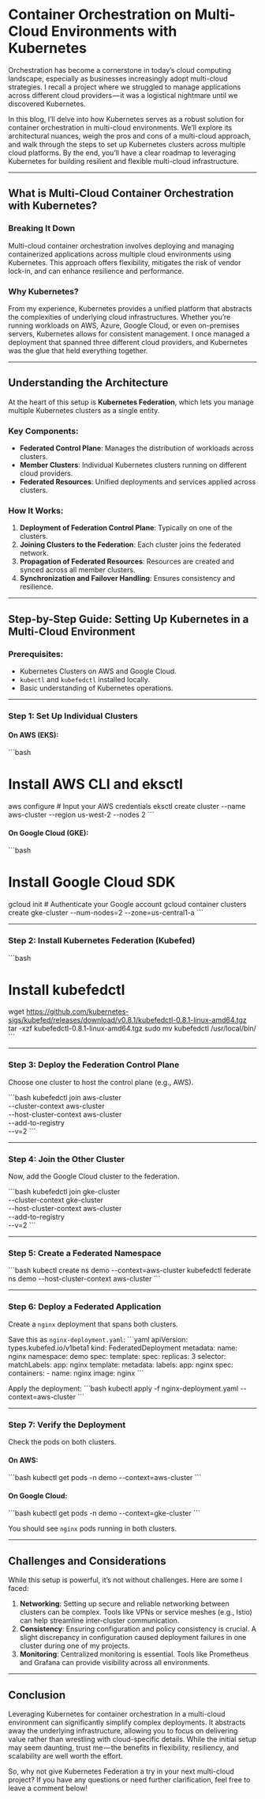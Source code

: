 
# Container Orchestration on Multi-Cloud Environments with Kubernetes

Orchestration has become a cornerstone in today’s cloud computing landscape, especially as businesses increasingly adopt multi-cloud strategies. I recall a project where we struggled to manage applications across different cloud providers — it was a logistical nightmare until we discovered Kubernetes.

In this blog, I’ll delve into how Kubernetes serves as a robust solution for container orchestration in multi-cloud environments. We’ll explore its architectural nuances, weigh the pros and cons of a multi-cloud approach, and walk through the steps to set up Kubernetes clusters across multiple cloud platforms. By the end, you’ll have a clear roadmap to leveraging Kubernetes for building resilient and flexible multi-cloud infrastructure.

---

## What is Multi-Cloud Container Orchestration with Kubernetes?

### Breaking It Down
Multi-cloud container orchestration involves deploying and managing containerized applications across multiple cloud environments using Kubernetes. This approach offers flexibility, mitigates the risk of vendor lock-in, and can enhance resilience and performance.

### Why Kubernetes?
From my experience, Kubernetes provides a unified platform that abstracts the complexities of underlying cloud infrastructures. Whether you’re running workloads on AWS, Azure, Google Cloud, or even on-premises servers, Kubernetes allows for consistent management. I once managed a deployment that spanned three different cloud providers, and Kubernetes was the glue that held everything together.

---

## Understanding the Architecture

At the heart of this setup is **Kubernetes Federation**, which lets you manage multiple Kubernetes clusters as a single entity.

### Key Components:
- **Federated Control Plane**: Manages the distribution of workloads across clusters.
- **Member Clusters**: Individual Kubernetes clusters running on different cloud providers.
- **Federated Resources**: Unified deployments and services applied across clusters.

### How It Works:
1. **Deployment of Federation Control Plane**: Typically on one of the clusters.
2. **Joining Clusters to the Federation**: Each cluster joins the federated network.
3. **Propagation of Federated Resources**: Resources are created and synced across all member clusters.
4. **Synchronization and Failover Handling**: Ensures consistency and resilience.

---

## Step-by-Step Guide: Setting Up Kubernetes in a Multi-Cloud Environment

### Prerequisites:
- Kubernetes Clusters on AWS and Google Cloud.
- `kubectl` and `kubefedctl` installed locally.
- Basic understanding of Kubernetes operations.

---

### Step 1: Set Up Individual Clusters

#### On AWS (EKS):
\`\`\`bash
# Install AWS CLI and eksctl
aws configure  # Input your AWS credentials
eksctl create cluster --name aws-cluster --region us-west-2 --nodes 2
\`\`\`

#### On Google Cloud (GKE):
\`\`\`bash
# Install Google Cloud SDK
gcloud init  # Authenticate your Google account
gcloud container clusters create gke-cluster --num-nodes=2 --zone=us-central1-a
\`\`\`

---

### Step 2: Install Kubernetes Federation (Kubefed)
\`\`\`bash
# Install kubefedctl
wget https://github.com/kubernetes-sigs/kubefed/releases/download/v0.8.1/kubefedctl-0.8.1-linux-amd64.tgz
tar -xzf kubefedctl-0.8.1-linux-amd64.tgz
sudo mv kubefedctl /usr/local/bin/
\`\`\`

---

### Step 3: Deploy the Federation Control Plane
Choose one cluster to host the control plane (e.g., AWS).

\`\`\`bash
kubefedctl join aws-cluster \
  --cluster-context aws-cluster \
  --host-cluster-context aws-cluster \
  --add-to-registry \
  --v=2
\`\`\`

---

### Step 4: Join the Other Cluster
Now, add the Google Cloud cluster to the federation.

\`\`\`bash
kubefedctl join gke-cluster \
  --cluster-context gke-cluster \
  --host-cluster-context aws-cluster \
  --add-to-registry \
  --v=2
\`\`\`

---

### Step 5: Create a Federated Namespace
\`\`\`bash
kubectl create ns demo --context=aws-cluster
kubefedctl federate ns demo --host-cluster-context aws-cluster
\`\`\`

---

### Step 6: Deploy a Federated Application
Create a `nginx` deployment that spans both clusters.

Save this as `nginx-deployment.yaml`:
\`\`\`yaml
apiVersion: types.kubefed.io/v1beta1
kind: FederatedDeployment
metadata:
  name: nginx
  namespace: demo
spec:
  template:
    spec:
      replicas: 3
      selector:
        matchLabels:
          app: nginx
      template:
        metadata:
          labels:
            app: nginx
        spec:
          containers:
          - name: nginx
            image: nginx
\`\`\`

Apply the deployment:
\`\`\`bash
kubectl apply -f nginx-deployment.yaml --context=aws-cluster
\`\`\`

---

### Step 7: Verify the Deployment
Check the pods on both clusters.

#### On AWS:
\`\`\`bash
kubectl get pods -n demo --context=aws-cluster
\`\`\`

#### On Google Cloud:
\`\`\`bash
kubectl get pods -n demo --context=gke-cluster
\`\`\`

You should see `nginx` pods running in both clusters.

---

## Challenges and Considerations

While this setup is powerful, it’s not without challenges. Here are some I faced:

1. **Networking**: Setting up secure and reliable networking between clusters can be complex. Tools like VPNs or service meshes (e.g., Istio) can help streamline inter-cluster communication.
2. **Consistency**: Ensuring configuration and policy consistency is crucial. A slight discrepancy in configuration caused deployment failures in one cluster during one of my projects.
3. **Monitoring**: Centralized monitoring is essential. Tools like Prometheus and Grafana can provide visibility across all environments.

---

## Conclusion

Leveraging Kubernetes for container orchestration in a multi-cloud environment can significantly simplify complex deployments. It abstracts away the underlying infrastructure, allowing you to focus on delivering value rather than wrestling with cloud-specific details. While the initial setup may seem daunting, trust me — the benefits in flexibility, resiliency, and scalability are well worth the effort.

So, why not give Kubernetes Federation a try in your next multi-cloud project? If you have any questions or need further clarification, feel free to leave a comment below!
